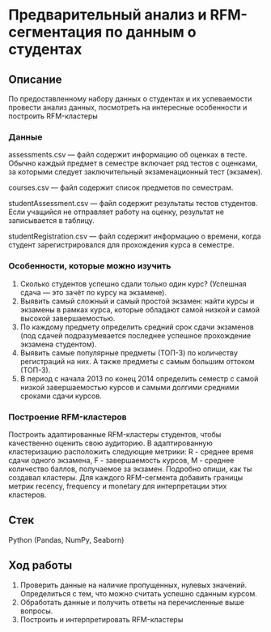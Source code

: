# Предварительный анализ и RFM-сегментация по данным о студентах

## Описание

По предоставленному набору данных о студентах и их успеваемости провести анализ данных, посмотреть на интересные особенности и построить RFM-кластеры

### Данные

assessments.csv — файл содержит информацию об оценках в тесте. Обычно каждый предмет в семестре включает ряд тестов с оценками, за которыми следует заключительный экзаменационный тест (экзамен).

courses.csv — файл содержит список предметов по семестрам.

studentAssessment.csv — файл содержит результаты тестов студентов. Если учащийся не отправляет работу на оценку, результат не записывается в таблицу.

studentRegistration.csv — файл содержит информацию о времени, когда студент зарегистрировался для прохождения курса в семестре.

### Особенности, которые можно изучить

1. Сколько студентов успешно сдали только один курс? (Успешная сдача — это зачёт по курсу на экзамене).
2. Выявить самый сложный и самый простой экзамен: найти курсы и экзамены в рамках курса, которые обладают самой низкой и самой высокой завершаемостью.
3. По каждому предмету определить средний срок сдачи экзаменов (под сдачей подразумевается последнее успешное прохождение экзамена студентом).
4. Выявить самые популярные предметы (ТОП-3) по количеству регистраций на них. А также предметы с самым большим оттоком (ТОП-3).
5. В период с начала 2013 по конец 2014 определить семестр с самой низкой завершаемостью курсов и самыми долгими средними сроками сдачи курсов.

### Построение RFM-кластеров

Построить адаптированные RFM-кластеры студентов, чтобы качественно оценить свою аудиторию. В адаптированную кластеризацию расположить следующие метрики: R - среднее время сдачи одного экзамена, F - завершаемость курсов, M - среднее количество баллов, получаемое за экзамен. 
Подробно опиши, как ты создавал кластеры. Для каждого RFM-сегмента добавить границы метрик recency, frequency и monetary для интерпретации этих кластеров.

## Стек

Python (Pandas, NumPy, Seaborn)

## Ход работы

1. Проверить данные на наличие пропущенных, нулевых значений. Определиться с тем, что можно считать успешно сданным курсом.
2. Обработать данные и получить ответы на перечисленные выше вопросы.
3. Построить и интерпретировать RFM-кластеры
